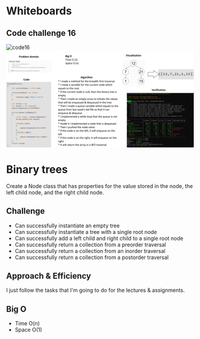 # Whiteboards

## Code challenge 16

![code16](code16.png)
![code17](code17.png)

# Binary trees
Create a Node class that has properties for the value stored in the node, the left child node, and the right child node.

## Challenge
* Can successfully instantiate an empty tree
* Can successfully instantiate a tree with a single root node
* Can successfully add a left child and right child to a single root node
* Can successfully return a collection from a preorder traversal
* Can successfully return a collection from an inorder traversal
* Can successfully return a collection from a postorder traversal

## Approach & Efficiency
I just follow the tasks that I'm going to do for the lectures & assignments.

## Big O
* Time O(n)
* Space O(1)